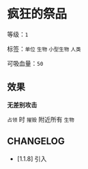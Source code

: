 # 疯狂的祭品

等级：`1`

标签：`单位` `生物` `小型生物` `人类`

可吸血量：`50`

## 效果

**无差别攻击**

`占领` 时 `摧毁` 附近所有 `生物`

## CHANGELOG

- [1.1.8] 引入
